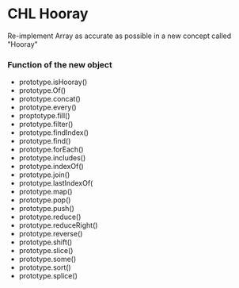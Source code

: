 # CHL Hooray

  Re-implement Array as accurate as possible in a new concept called "Hooray"

### Function of the new object

  - prototype.isHooray() 
  - prototype.Of()
  - prototype.concat()
  - prototype.every()
  - proptotype.fill()
  - prototype.filter()
  - prototype.findIndex()
  - prototype.find()
  - prototype.forEach()
  - prototype.includes()
  - prototype.indexOf()
  - prototype.join()
  - prototype.lastIndexOf(
  - prototype.map()
  - prototype.pop()
  - prototype.push()
  - prototype.reduce()
  - prototype.reduceRight()
  - prototype.reverse()
  - prototype.shift()
  - prototype.slice()
  - prototype.some()
  - prototype.sort()
  - prototype.splice()
